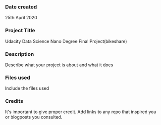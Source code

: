 ### Date created
25th April 2020

### Project Title
Udacity Data Science Nano Degree Final Project(bikeshare)

### Description
Describe what your project is about and what it does

### Files used
Include the files used

### Credits
It's important to give proper credit. Add links to any repo that inspired you or blogposts you consulted.

